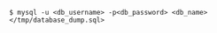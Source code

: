 <!-- usedin: [ _includes/_inlines/Tutorials/common/1970-09-26-manage-backups/1970-09-26-manage-backups_mysql-database-v1.md] -->

```
$ mysql -u <db_username> -p<db_password> <db_name> </tmp/database_dump.sql>
```
